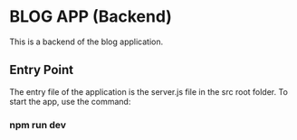 # BLOG APP (Backend)
This is a backend of the blog application.

## Entry Point
The entry file of the application is the server.js file in the src root folder.
To start the app, use the command:
### npm run dev